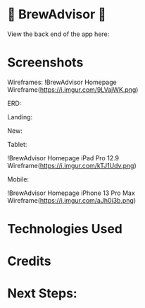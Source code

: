 # 🍺 BrewAdvisor 🍻

View the back end of the app here: 

# Screenshots
Wireframes:
!BrewAdvisor Homepage Wireframe(https://i.imgur.com/9LVajWK.png)

ERD:


Landing:


New:

Tablet:

!BrewAdvisor Homepage iPad Pro 12.9 Wireframe(https://i.imgur.com/kTJ1Udv.png)

Mobile:

!BrewAdvisor Homepage iPhone 13 Pro Max Wireframe(https://i.imgur.com/aJh0i3b.png)

# Technologies Used 


#  Credits 


# Next Steps:
